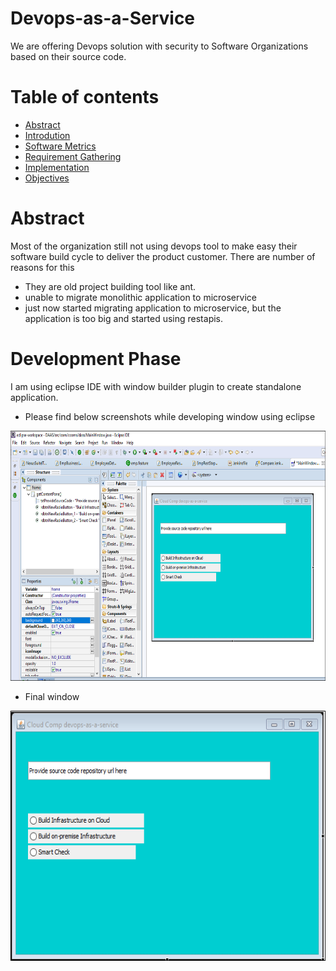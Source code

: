 # Devops-as-a-Service
We are offering Devops solution with security to Software Organizations based on their source code. 

Table of contents
=================

<!--ts-->
   * [Abstract](#abstract)
   * [Introdution](#introduction)
   * [Software Metrics](#software-metrics)
   * [Requirement Gathering](#requirement-gathering)
   * [Implementation](#implementation)
   * [Objectives](#objectives)
<!--te-->

Abstract
========
Most of the organization still not using devops tool to make easy their software build cycle to deliver the product customer. 
There are number of reasons for this
- They are old project building tool like ant.
- unable to migrate monolithic application to microservice
- just now started migrating application to microservice, but the application is too big and started using restapis.


Development Phase
=================
I am using eclipse IDE with window builder plugin to create standalone application. </br>

* Please find below screenshots while developing window using eclipse 

<p align="center"><img width="800" height="400" src=".images/eclise_windows_builder.PNG"></p>

* Final window 

<p align="center"><img width="800" height="400" src=".images/development.PNG"></p>

